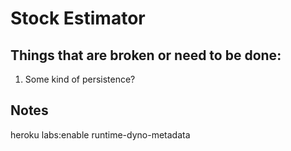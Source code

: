 # Stock Estimator

## Things that are broken or need to be done:

1. Some kind of persistence?

## Notes

heroku labs:enable runtime-dyno-metadata
